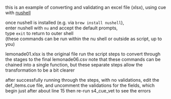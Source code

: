 this is an example of converting and validating an excel file (xlsx),
using cue with [nushell](https://www.nushell.sh/)

once nushell is installed (e.g. via `brew install nushell`),<br/>
enter nushell with `nu` and accept the default prompts,<br/>
type `exit` to return to outer shell<br/>
(these commands can be run within the nu shell or outside as script, up to you)

lemonade01.xlsx is the original file
run the script steps to convert through the stages to the final lemonade06.csv
note that these commands can be chained into a single function, 
but these separate steps allow the transformation to be a bit clearer

after successfully running through the steps, with no validations,
edit the def_items.cue file, and uncomment the validations for the fields,
which begin just after about line 15
then re-run s4_cue_vet to see the errors
